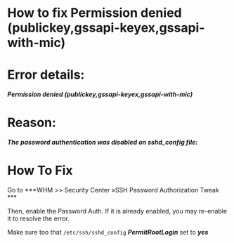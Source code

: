 # How to fix Permission denied (publickey,gssapi-keyex,gssapi-with-mic)

# Error details:
***Permission denied (publickey,gssapi-keyex,gssapi-with-mic)***

# Reason:
***The password authentication was disabled on sshd_config file:***

# How To Fix
Go to 
***WHM >> Security Center »SSH Password Authorization Tweak ***

Then, enable the Password Auth. If it is already enabled, you may re-enable it to resolve the error.

Make sure too that `/etc/ssh/sshd_config` ***PermitRootLogin*** set to ***yes***
